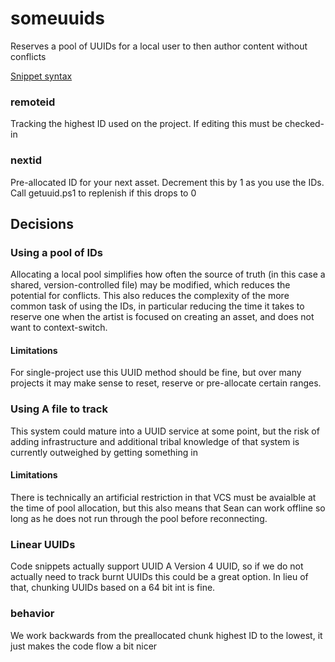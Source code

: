 # someuuids

Reserves a pool of UUIDs for a local user to then author content without conflicts

[Snippet syntax](https://manual.macromates.com/en/snippets)

### remoteid

Tracking the highest ID used on the project. If editing this must be checked-in

### nextid

Pre-allocated ID for your next asset. Decrement this by 1 as you use the IDs. Call getuuid.ps1 to replenish if this drops to 0

## Decisions

### Using a pool of IDs

Allocating a local pool simplifies how often the source of truth (in this case a shared, version-controlled file) may be modified, which reduces the potential for conflicts. This also reduces the complexity of the more common task of using the IDs, in particular reducing the time it takes to reserve one when the artist is focused on creating an asset, and does not want to context-switch.

#### Limitations

For single-project use this UUID method should be fine, but over many projects it may make sense to reset, reserve or pre-allocate certain ranges.

### Using A file to track

This system could mature into a UUID service at some point, but the risk of adding infrastructure and additional tribal knowledge of that system is currently outweighed by getting something in

#### Limitations

There is technically an artificial restriction in that VCS must be avaialble at the time of pool allocation, but this also means that Sean can work offline so long as he does not run through the pool before reconnecting.

### Linear UUIDs

Code snippets actually support UUID A Version 4 UUID, so if we do not actually need to track burnt UUIDs this could be a great option. In lieu of that, chunking UUIDs based on a 64 bit int is fine.

### behavior

We work backwards from the preallocated chunk highest ID to the lowest, it just makes the code flow a bit nicer
